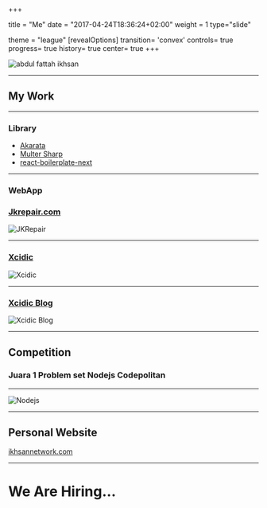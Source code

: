 +++

title = "Me"
date = "2017-04-24T18:36:24+02:00"
weight = 1
type="slide"

theme = "league"
[revealOptions]
transition= 'convex'
controls= true
progress= true
history= true
center= true
+++

![abdul fattah ikhsan](/myslide/ikhsan-caption.jpg)

---

## My Work

___

### Library

* [Akarata](https://www.npmjs.com/package/akarata)
* [Multer Sharp](https://www.npmjs.com/package/multer-sharp)
* [react-boilerplate-next](https://github.com/ikhsanalatsary/react-boilerplate-next)

___

### WebApp

### [Jkrepair.com](www.jkrepair.com)

![JKRepair](/myslide/HomePage-JK-Repair.png)

___


### [Xcidic](https://www.xcidic.com)

![Xcidic](/myslide/Xcidic-web-An-Innovative-Technology-Lab.png)

___

### [Xcidic Blog](https://blog.xcidic.com)

![Xcidic Blog](/myslide/Xcidic-Blog-An-Innovative-Technology-Lab.png)

---

## Competition

### Juara 1 Problem set Nodejs Codepolitan

___

![Nodejs](/myslide/Kontak-plus.png)

---

## Personal Website

[ikhsannetwork.com](https://ikhsanalatsary.github.io/)

---

# We Are Hiring...
